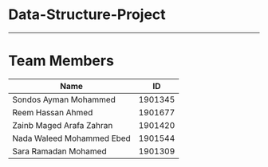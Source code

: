 # Data-Structure-Project
--------------------------------------------------------------------------------------------------------------------------------------------------------
# Team Members

Name              | ID
------------------|---------------
Sondos Ayman Mohammed |1901345
Reem Hassan Ahmed |1901677
Zainb Maged Arafa Zahran|1901420
Nada Waleed Mohammed Ebed| 1901544
Sara Ramadan Mohamed |1901309
